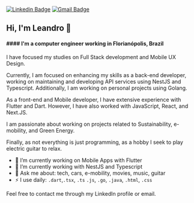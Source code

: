 [![Linkedin Badge](https://img.shields.io/badge/-LinkedIn-blue?style=flat-square&logo=Linkedin&logoColor=white&link=https://www.linkedin.com/in/fonchaves/)](https://www.linkedin.com/in/fonchaves/)
[![Gmail Badge](https://img.shields.io/badge/-Gmail-c14438?style=flat-square&logo=Gmail&logoColor=white&link=mailto:hello@fonchaves.com)](mailto:hello@fonchaves.com)

<!-- [![Twitter Badge](https://img.shields.io/badge/-Twitter-1ca0f1?style=flat-square&labelColor=1ca0f1&logo=twitter&logoColor=white&link=https://twitter.com/_leandrochavesf)](https://twitter.com/_leandrochavesf) -->

## Hi, I'm Leandro 👋

#### #### I'm a computer engineer working in Florianópolis, Brazil

I have focused my studies on Full Stack development and Mobile UX Design.

Currently, I am focused on enhancing my skills as a back-end developer, working on maintaining and developing API services using NestJS and Typescript. Additionally, I am working on personal projects using Golang.

As a front-end and Mobile developer, I have extensive experience with Flutter and Dart. However, I have also worked with JavaScript, React, and Next.JS.

I am passionate about working on projects related to Sustainability, e-mobility, and Green Energy.

Finally, as not everything is just programming, as a hobby I seek to play electric guitar to relax.

- 🔭 I’m currently working on Mobile Apps with Flutter
- 🌱 I’m currently working with NestJS and Typescript
- 💬 Ask me about: tech, cars, e-mobility, movies, music, guitar
- ⚡ I use daily: `.dart`,`.tsx`, `.ts` `.js`, `.go`, `.java`, `.html`, `.css`

Feel free to contact me through my LinkedIn profile or email.
